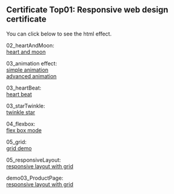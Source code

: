 
## Certificate Top01:  Responsive web design certificate

You can click below to see the html effect.

02_heartAndMoon:  
[heart and moon](https://960761.github.io/myCodeGarden/FreeCodeCamp/responsiveWebDesign/02_heartAndMoon.html)

03_animation effect:  
[simple animation](https://960761.github.io/myCodeGarden/FreeCodeCamp/responsiveWebDesign/03_animation.html)  
[advanced animation](https://960761.github.io/myCodeGarden/FreeCodeCamp/responsiveWebDesign/03_animation2.html)  

03_heartBeat:  
[heart beat](https://960761.github.io/myCodeGarden/FreeCodeCamp/responsiveWebDesign/03_heartBeat.html)

03_starTwinkle:  
[twinkle star](https://960761.github.io/myCodeGarden/FreeCodeCamp/responsiveWebDesign/03_starTwinkle.html)

04_flexbox:  
[flex box mode](https://960761.github.io/myCodeGarden/FreeCodeCamp/responsiveWebDesign/04_flexbox.html)

05_grid:  
[grid demo](https://960761.github.io/myCodeGarden/FreeCodeCamp/responsiveWebDesign/05_grid.html)

05_responsiveLayout:  
[responsive layout with grid](https://960761.github.io/myCodeGarden/FreeCodeCamp/responsiveWebDesign/05_responsiveLayout.html)

demo03_ProductPage:  
[responsive layout with grid](https://960761.github.io/myCodeGarden/FreeCodeCamp/responsiveWebDesign/demo03_ProductPage.html)
